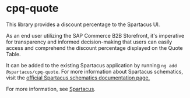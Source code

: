 # cpq-quote
This library provides a discount percentage to the Spartacus UI.

As an end user utilizing the SAP Commerce B2B Storefront, it's imperative for transparency and informed decision-making that users can easily access and comprehend the discount percentage displayed on the Quote Table.

It can be added to the existing Spartacus application by running `ng add @spartacus/cpq-quote`. For more information about Spartacus schematics, visit the [official Spartacus schematics documentation page.](https://sap.github.io/spartacus-docs/schematics/)

For more information, see [Spartacus](https://github.com/SAP/spartacus).